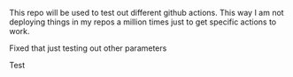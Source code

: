 This repo will be used to test out different github actions. This way I am not deploying things in my repos a million times just to get specific actions to work.

Fixed that just testing out other parameters


Test